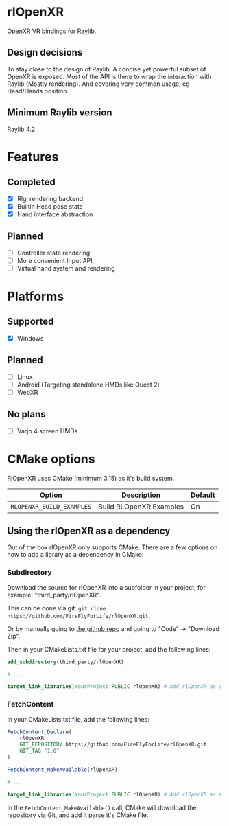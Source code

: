 # rlOpenXR
[OpenXR](https://www.khronos.org/openxr/) VR bindings for [Raylib](https://www.raylib.com/).

## Design decisions
To stay close to the design of Raylib. A concise yet powerful subset of OpenXR is exposed.
Most of the API is there to wrap the interaction with Raylib (Mostly rendering). And covering very common usage, eg Head/Hands position.

## Minimum Raylib version
Raylib 4.2

# Features
## Completed
 - [x] Rlgl rendering backend
 - [x] Builtin Head pose state
 - [x] Hand interface abstraction

## Planned
 - [ ] Controller state rendering
 - [ ] More convenient Input API
 - [ ] Virtual hand system and rendering

# Platforms
## Supported
 - [x] Windows

## Planned
 - [ ] Linux
 - [ ] Android (Targeting standalone HMDs like Quest 2)
 - [ ] WebXR
 
 ## No plans
 - [ ] Varjo 4 screen HMDs
 
# CMake options
RlOpenXR uses CMake (minimum 3.15) as it's build system. 

| Option | Description | Default |
| ---    | ---         | ---     |
| `RLOPENXR_BUILD_EXAMPLES` | Build RLOpenXR Examples | On |

## Using the rlOpenXR as a dependency
Out of the box rlOpenXR only supports CMake. There are a few options on how to add a library as a dependency in CMake:

### Subdirectory
Download the source for rlOpenXR into a subfolder in your project, for example: "third_party/rlOpenXR". 

This can be done via git: `git clone https://github.com/FireFlyForLife/rlOpenXR.git`. 

Or by manually going to [the github repo](https://github.com/FireFlyForLife/rlOpenXR) and going to "Code" -> "Download Zip".

Then in your CMakeLists.txt file for your project, add the following lines: 
```cmake
add_subdirectory(third_party/rlOpenXR)

# ...

target_link_libraries(YourProject PUBLIC rlOpenXR) # Add rlOpenXR as a dependency to your project
```

### FetchContent
In your CMakeLists.txt file, add the following lines: 
```cmake
FetchContent_Declare(
	rlOpenXR
	GIT_REPOSITORY https://github.com/FireFlyForLife/rlOpenXR.git
	GIT_TAG "1.0"
)

FetchContent_MakeAvailable(rlOpenXR)

# ...

target_link_libraries(YourProject PUBLIC rlOpenXR) # Add rlOpenXR as a dependency to your project
```
In the `FetchContent_MakeAvailable()` call, CMake will download the repository via Git, and add it parse it's CMake file.

